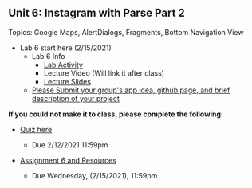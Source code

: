 ## Unit 6: Instagram with Parse Part 2
Topics: Google Maps, AlertDialogs, Fragments, Bottom Navigation View
* Lab 6 start here (2/15/2021)
  * Lab 6 Info
     * [Lab Activity](https://courses.codepath.com/courses/android_university/unit/6#!exercises)
     * Lecture Video (Will link it after class)
     * [Lecture Slides](https://docs.google.com/presentation/d/1cZwtKtJ8HwJF2xehGrMHo2f5tpypKl30N1NiejIV-u4/edit#slide=id.g8440997df4_0_4)
  * [Please Submit your group's app idea, github page, and brief description of your project](https://forms.gle/g1mTMwu5mja8BGPt7)

**If you could not make it to class, please complete the following:**
  * [Quiz here](https://docs.google.com/forms/d/1XqDlD1lV3nhgJ5IeQMOjEORBuW8AqqqLnOW9zVaam3A/edit)
     * Due 2/12/2021 11:59pm
     
* [Assignment 6 and Resources](https://courses.codepath.com/courses/android_university/unit/6#!assignment)
   * Due Wednesday, (2/15/2021), 11:59pm 

